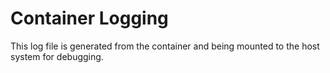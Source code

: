 # Container Logging

This log file is generated from the container and being mounted to the host system for debugging.